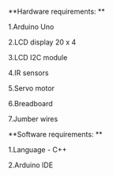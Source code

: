 **Hardware requirements: ** 

  1.Arduino Uno
  
  2.LCD display 20 x 4
  
  3.LCD I2C module
  
  4.IR sensors
  
  5.Servo motor
  
  6.Breadboard
  
  7.Jumber wires


**Software requirements: **

  1.Language - C++
  
  2.Arduino IDE

